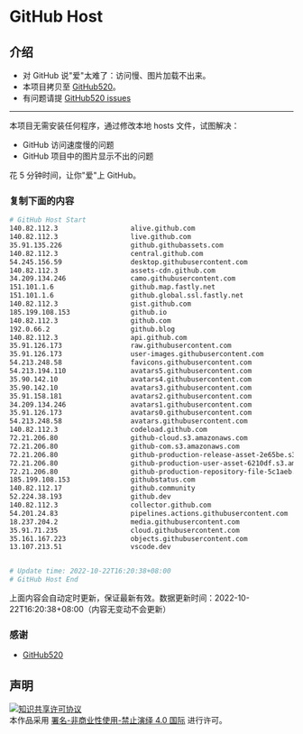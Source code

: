 # GitHub Host
## 介绍
- 对 GitHub 说"爱"太难了：访问慢、图片加载不出来。
- 本项目拷贝至 [GitHub520](https://github.com/521xueweihan/GitHub520)。
- 有问题请提 [GitHub520 issues](https://github.com/521xueweihan/GitHub520/issues/new)

---

本项目无需安装任何程序，通过修改本地 hosts 文件，试图解决：
- GitHub 访问速度慢的问题
- GitHub 项目中的图片显示不出的问题

花 5 分钟时间，让你"爱"上 GitHub。

### 复制下面的内容
```bash
# GitHub Host Start
140.82.112.3                  alive.github.com
140.82.112.3                  live.github.com
35.91.135.226                 github.githubassets.com
140.82.112.3                  central.github.com
54.245.156.59                 desktop.githubusercontent.com
140.82.112.3                  assets-cdn.github.com
34.209.134.246                camo.githubusercontent.com
151.101.1.6                   github.map.fastly.net
151.101.1.6                   github.global.ssl.fastly.net
140.82.112.3                  gist.github.com
185.199.108.153               github.io
140.82.112.3                  github.com
192.0.66.2                    github.blog
140.82.112.3                  api.github.com
35.91.126.173                 raw.githubusercontent.com
35.91.126.173                 user-images.githubusercontent.com
54.213.248.58                 favicons.githubusercontent.com
54.213.194.110                avatars5.githubusercontent.com
35.90.142.10                  avatars4.githubusercontent.com
35.90.142.10                  avatars3.githubusercontent.com
35.91.158.181                 avatars2.githubusercontent.com
34.209.134.246                avatars1.githubusercontent.com
35.91.126.173                 avatars0.githubusercontent.com
54.213.248.58                 avatars.githubusercontent.com
140.82.112.3                  codeload.github.com
72.21.206.80                  github-cloud.s3.amazonaws.com
72.21.206.80                  github-com.s3.amazonaws.com
72.21.206.80                  github-production-release-asset-2e65be.s3.amazonaws.com
72.21.206.80                  github-production-user-asset-6210df.s3.amazonaws.com
72.21.206.80                  github-production-repository-file-5c1aeb.s3.amazonaws.com
185.199.108.153               githubstatus.com
140.82.112.17                 github.community
52.224.38.193                 github.dev
140.82.112.3                  collector.github.com
54.201.24.83                  pipelines.actions.githubusercontent.com
18.237.204.2                  media.githubusercontent.com
35.91.71.235                  cloud.githubusercontent.com
35.161.167.223                objects.githubusercontent.com
13.107.213.51                 vscode.dev


# Update time: 2022-10-22T16:20:38+08:00
# GitHub Host End

```
上面内容会自动定时更新，保证最新有效。数据更新时间：2022-10-22T16:20:38+08:00（内容无变动不会更新）

### 感谢

- [GitHub520](https://github.com/521xueweihan/GitHub520)

## 声明
<a rel="license" href="https://creativecommons.org/licenses/by-nc-nd/4.0/deed.zh"><img alt="知识共享许可协议" style="border-width: 0" src="https://licensebuttons.net/l/by-nc-nd/4.0/88x31.png"></a><br>本作品采用 <a rel="license" href="https://creativecommons.org/licenses/by-nc-nd/4.0/deed.zh">署名-非商业性使用-禁止演绎 4.0 国际</a> 进行许可。